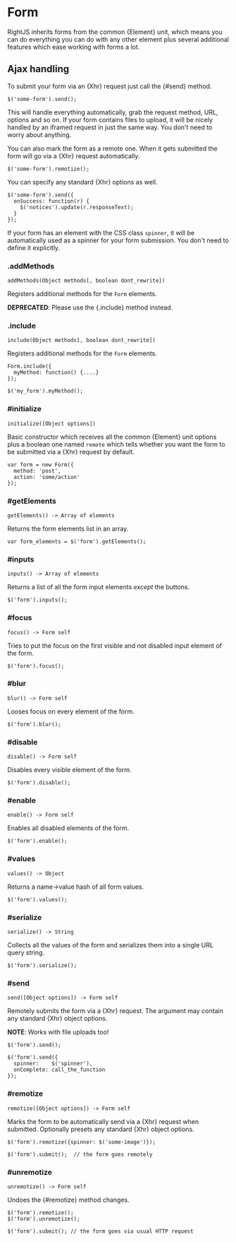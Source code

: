 # Form

RightJS inherits forms from the common {Element} unit, which means you can do
everything you can do with any other element plus several additional features 
which ease working with forms a lot.

## Ajax handling

To submit your form via an {Xhr} request just call the {#send} method.

    $('some-form').send();

This will handle everything automatically, grab the request method, URL,
options and so on. If your form contains files to upload, it will be
nicely handled by an iframed request in just the same way. You don't need
to worry about anything.

You can also mark the form as a remote one. When it gets submitted the
form will go via a {Xhr} request automatically.

    $('some-form').remotize();

You can specify any standard {Xhr} options as well.

    $('some-form').send({
      onSuccess: function(r) {
        $('notices').update(r.responseText);
      }
    });
    
If your form has an element with the CSS class `spinner`, it will be automatically
used as a spinner for your form submission. You don't need to define it explicitly.


### .addMethods

    addMethods(Object methods[, boolean dont_rewrite])

Registers additional methods for the `Form` elements.

__DEPRECATED__: Please use the {.include} method instead.


### .include

    include(Object methods[, boolean dont_rewrite])

Registers additional methods for the `Form` elements.

    Form.include({
      myMethod: function() {....}
    });

    $('my_form').myMethod();



### #initialize

    initialize([Object options])

Basic constructor which receives all the common {Element} unit options plus a
boolean one named `remote` which tells whether you want the form to be submitted
via a {Xhr} request by default.

    var form = new Form({
      method: 'post',
      action: 'some/action'
    });


### #getElements

    getElements() -> Array of elements

Returns the form elements list in an array.

    var form_elements = $('form').getElements();


### #inputs

    inputs() -> Array of elements

Returns a list of all the form input elements _except_ the buttons.

    $('form').inputs();


### #focus

    focus() -> Form self

Tries to put the focus on the first visible and not disabled input element 
of the form.

    $('form').focus();


### #blur

    blur() -> Form self

Looses focus on every element of the form.

    $('form').blur();


### #disable

    disable() -> Form self

Disables every visible element of the form.

    $('form').disable();


### #enable

    enable() -> Form self

Enables all disabled elements of the form.

    $('form').enable();


### #values

    values() -> Object

Returns a name->value hash of all form values.

    $('form').values();


### #serialize

    serialize() -> String

Collects all the values of the form and serializes them into a single
URL query string.

    $('form').serialize();


### #send

    send([Object options]) -> Form self

Remotely submits the form via a {Xhr} request. The argument may contain
any standard {Xhr} object options.
  
__NOTE__: Works with file uploads too!


    $('form').send();
    
    $('form').send({
      spinner:    $('spinner'),
      onComplete: call_the_function
    });


### #remotize

    remotize([Object options]) -> Form self

Marks the form to be automatically send via a {Xhr} request when submitted.
Optionally presets any standard {Xhr} object options.

    $('form').remotize({spinner: $('some-image')});
    
    $('form').submit();  // the form goes remotely


### #unremotize

    unremotize() -> Form self

Undoes the {#remotize} method changes.

    $('form').remotize();
    $('form').unremotize();
    
    $('form').submit(); // the form goes via usual HTTP request


